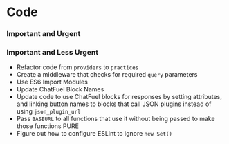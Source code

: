 # Code

### Important and Urgent

### Important and Less Urgent
- Refactor code from `providers` to `practices`
- Create a middleware that checks for required `query` parameters
- Use ES6 Import Modules
- Update ChatFuel Block Names
- Update code to use ChatFuel blocks for responses by setting attributes, and linking button names to blocks that call JSON plugins instead of using `json_plugin_url`
- Pass `BASEURL` to all functions that use it without being passed to make those functions PURE
- Figure out how to configure ESLint to ignore `new Set()`